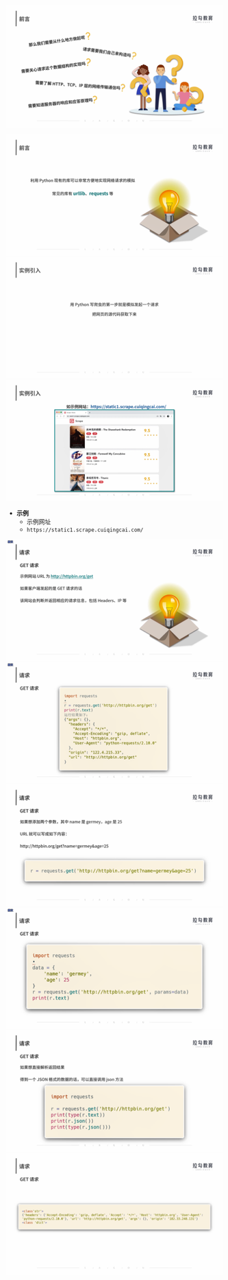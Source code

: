 ![图 95](../../../images/8d1988555283dbdc6faacf4a672c4f7a2d8784b75ae8efe3cc0a89d0548155f5.png)  

![图 96](../../../images/04f0d55c74bedd071904e6f90bf3980e30dbf905a92b5e3d4ef9c60e3d4a4ddd.png)  
![图 97](../../../images/2263bcaa78169548e2066198756039b2814f6f9fbfffc093e8b08677f7e2d10a.png)  
![图 98](../../../images/1f5d83dee6c6a68e538eae75005690d6b7f20c732e1ad09abfc6a01361888ad5.png)  


- **示例**
    - 示例网址
    - `https://static1.scrape.cuiqingcai.com/`

![图 99](../../../images/93c4438ac8ee7c0645e955c9f5c7635174abcee95c4348e06087cd90e384a4b3.png)  
![图 100](../../../images/eaba38de1c34e6c27045423ab831a1a08b957ba60803232c692c7a14d3ca017d.png)  
![图 101](../../../images/cfa77b5d6942d0b594be2a2dd96ebdf1a032604dd266b0a328096bc8307be1e2.png)  
![图 102](../../../images/782a8f05990b56ddc7dac7e9b9b1fcfb9e246bbbfb956f0c4c4da285f08d0dc9.png)  
![图 103](../../../images/034a3c2ed3520c5ae3e672887ceb3db7bf01541101c4e157ab8eee48a78fac2d.png)  
![图 104](../../../images/8b83df0a1bbf88e3d19961deddc37f1d1dff9e6ea27e17831d96260e79dfadea.png)  
